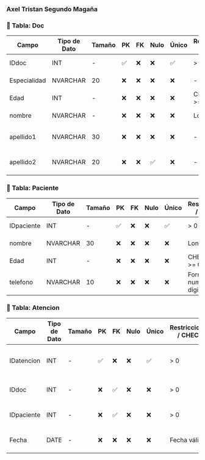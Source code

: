 ### Axel Tristan Segundo Magaña
### 🧾 Tabla: Doc

| Campo      | Tipo de Dato | Tamaño | PK  | FK  | Nulo | Único | Restricciones / CHECK     | Referencia a | Descripción                         |
|------------|--------------|--------|-----|-----|------|--------|----------------------------|--------------|-------------------------------------|
| IDdoc      | INT          | -      | ✅  | ❌  | ❌   | ✅     | > 0                        | -            | Identificador del doctor            |
| Especialidad | NVARCHAR   | 20     | ❌  | ❌  | ❌   | ❌     | -                          | -            | Especialidad médica                 |
| Edad       | INT          | -      | ❌  | ❌  | ❌   | ❌     | CHECK (Edad >= 25)         | -            | Edad del doctor                     |
| nombre     | NVARCHAR     | -      | ❌  | ❌  | ❌   | ❌     | Longitud >= 3              | -            | Nombre del doctor                   |
| apellido1  | NVARCHAR     | 30     | ❌  | ❌  | ❌   | ❌     | -                          | -            | Primer apellido del doctor          |
| apellido2  | NVARCHAR     | 20     | ❌  | ❌  | ✅   | ❌     | -                          | -            | Segundo apellido del doctor         |

### 🧾 Tabla: Paciente

| Campo      | Tipo de Dato | Tamaño | PK  | FK  | Nulo | Único | Restricciones / CHECK     | Referencia a | Descripción                          |
|------------|--------------|--------|-----|-----|------|--------|----------------------------|--------------|--------------------------------------|
| IDpaciente | INT          | -      | ✅  | ❌  | ❌   | ✅     | > 0                        | -            | Identificador del paciente           |
| nombre     | NVARCHAR     | 30     | ❌  | ❌  | ❌   | ❌     | Longitud >= 3              | -            | Nombre del paciente                  |
| Edad       | INT          | -      | ❌  | ❌  | ❌   | ❌     | CHECK (Edad >= 0)          | -            | Edad del paciente                    |
| telefono   | NVARCHAR     | 10     | ❌  | ❌  | ❌   | ❌     | Formato numérico 10 dígitos| -            | Teléfono del paciente                |


### 🧾 Tabla: Atencion

| Campo       | Tipo de Dato | Tamaño | PK  | FK  | Nulo | Único | Restricciones / CHECK     | Referencia a | Descripción                             |
|-------------|--------------|--------|-----|-----|------|--------|----------------------------|--------------|-----------------------------------------|
| IDatencion  | INT          | -      | ✅  | ❌  | ❌   | ✅     | > 0                        | -            | Identificador de la atención médica     |
| IDdoc       | INT          | -      | ❌  | ✅  | ❌   | ❌     | > 0                        | Doc          | Doctor que brindó la atención           |
| IDpaciente  | INT          | -      | ❌  | ✅  | ❌   | ❌     | > 0                        | Paciente     | Paciente que recibió la atención        |
| Fecha       | DATE         | -      | ❌  | ❌  | ❌   | ❌     | Fecha válida               | -            | Fecha en que se dio la atención         |
